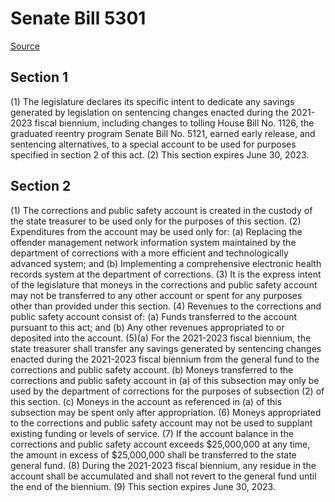 # Senate Bill 5301

[Source](http://lawfilesext.leg.wa.gov/biennium/2021-22/Xml/Bills/Senate%20Bills/5301.xml)
## Section 1
(1) The legislature declares its specific intent to dedicate any savings generated by legislation on sentencing changes enacted during the 2021-2023 fiscal biennium, including changes to tolling House Bill No. 1126, the graduated reentry program Senate Bill No. 5121, earned early release, and sentencing alternatives, to a special account to be used for purposes specified in section 2 of this act.
(2) This section expires June 30, 2023.

## Section 2
(1) The corrections and public safety account is created in the custody of the state treasurer to be used only for the purposes of this section.
(2) Expenditures from the account may be used only for:
(a) Replacing the offender management network information system maintained by the department of corrections with a more efficient and technologically advanced system; and
(b) Implementing a comprehensive electronic health records system at the department of corrections.
(3) It is the express intent of the legislature that moneys in the corrections and public safety account may not be transferred to any other account or spent for any purposes other than provided under this section.
(4) Revenues to the corrections and public safety account consist of:
(a) Funds transferred to the account pursuant to this act; and
(b) Any other revenues appropriated to or deposited into the account.
(5)(a) For the 2021-2023 fiscal biennium, the state treasurer shall transfer any savings generated by sentencing changes enacted during the 2021-2023 fiscal biennium from the general fund to the corrections and public safety account.
(b) Moneys transferred to the corrections and public safety account in (a) of this subsection may only be used by the department of corrections for the purposes of subsection (2) of this section.
(c) Moneys in the account as referenced in (a) of this subsection may be spent only after appropriation.
(6) Moneys appropriated to the corrections and public safety account may not be used to supplant existing funding or levels of service.
(7) If the account balance in the corrections and public safety account exceeds $25,000,000 at any time, the amount in excess of $25,000,000 shall be transferred to the state general fund.
(8) During the 2021-2023 fiscal biennium, any residue in the account shall be accumulated and shall not revert to the general fund until the end of the biennium.
(9) This section expires June 30, 2023.

